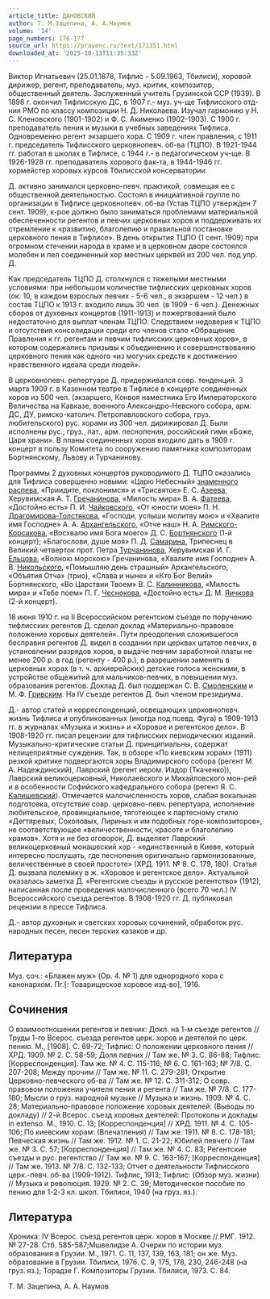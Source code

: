 ```yaml
---
article_title: ДАНОВСКИЙ
author: Т. М.Зацепина, А. А.Наумов
volume: '14'
page_numbers: 176-177
source_url: https://pravenc.ru/text/171351.html
downloaded_at: '2025-10-13T11:35:33Z'
---
```


Виктор Игнатьевич (25.01.1878, Тифлис - 5.09.1963, Тбилиси), хоровой дирижер, регент, преподаватель, муз. критик, композитор, общественный деятель. Заслуженный учитель Грузинской ССР (1939). В 1898 г. окончил Тифлисскую ДС, в 1907 г.- муз. уч-ще Тифлисского отд-ния РМО по классу композиции Н. Д. Николаева. Изучал гармонию у Н. С. Кленовского (1901-1902) и Ф. С. Акименко (1902-1903). С 1900 г. преподаватель пения и музыки в учебных заведениях Тифлиса. Одновременно регент экзаршего хора. С 1909 г. член правления, с 1911 г. председатель Тифлисского церковнопевч. об-ва (ТЦПО). В 1921-1944 гг. работал в школах в Тифлисе, с 1944 г.- в педагогическом уч-ще. В 1926-1928 гг. преподаватель хорового фак-та, в 1944-1946 гг. хормейстер хоровых курсов Тбилисской консерватории.

Д. активно занимался церковно-певч. практикой, совмещая ее с общественной деятельностью. Состоял в инициативной группе по организации в Тифлисе церковнопевч. об-ва (Устав ТЦПО утвержден 7 сент. 1909), к-рое должно было заниматься проблемами материальной обеспеченности регентов и певчих церковных хоров и поддерживать их стремление к «развитию, благолепию и правильной постановке церковного пения в Тифлисе». В день открытия ТЦПО (1 сент. 1909) при огромном стечении народа в храме и в церковном дворе состоялся молебен и пел соединенный хор местных церквей из 200 чел. под упр. Д.

Как председатель ТЦПО Д. столкнулся с тяжелыми местными условиями: при небольшом количестве тифлисских церковных хоров (ок. 10, в каждом взрослых певчих - 5-6 чел., в экзаршем - 12 чел.) в состав ТЦПО к 1913 г. входило лишь 30 чел. (в 1909 - 6 чел.). Денежных сборов от духовных концертов (1911-1913) и пожертвований было недостаточно для выплат членам ТЦПО. Следствием недоверия к ТЦПО и отсутствия консолидации среди его членов стало «Обращение Правления к гг. регентам и певчим тифлисских церковных хоров», в котором содержались призывы к объединению и совершенствованию церковного пения как одного «из могучих средств к достижению нравственного идеала среди людей».

В церковнопевч. репертуаре Д. придерживался совр. тенденций. 3 марта 1909 г. в Казенном театре в Тифлисе в концерте соединенных хоров из 500 чел. (экзаршего, Конвоя наместника Его Императорского Величества на Кавказе, военного Александро-Невского собора, арм. ДС, ДУ, римско-католич. Петропавловского собора, груз. любительского) рус. хорами из 300 чел. дирижировал Д. Были исполнены рус., груз., лат., арм. песнопения, российский гимн «Боже, Царя храни». В планы соединенных хоров входило дать в 1909 г. концерт в пользу Комитета по сооружению памятника композиторам Бортнянскому, Львову и Турчанинову.

Программы 2 духовных концертов руководимого Д. ТЦПО оказались для Тифлиса совершенно новыми: «Царю Небесный» [знаменного распева](<https://pravenc.ru/text/знаменного распева.html>), «Приидите, поклонимся» и «Трисвятое» Е. С. [Азеева](https://pravenc.ru/text/Азеева.html), Херувимская А. Т. [Гречанинова](https://pravenc.ru/text/Гречанинов.html), «Милость мира» В. А. [Фатеева](https://pravenc.ru/text/Фатеева.html), «Достойно есть» П. И. [Чайковского](https://pravenc.ru/text/Чайковский.html), «От юности моея» П. Н. [Драгомирова-Толстякова](https://pravenc.ru/text/Драгомирова-Толстякова.html), «Господи, услыши молитву мою» и «Хвалите имя Господне» А. А. [Архангельского](https://pravenc.ru/text/Архангельский.html), «Отче наш» Н. А. [Римского-Корсакова](https://pravenc.ru/text/Римского-Корсакова.html), «Восхвалю имя Бога моего» Д. С. [Бортнянского](https://pravenc.ru/text/Бортнянский.html) (1-й концерт); «Благослови, душе моя» П. Д. [Самарина](https://pravenc.ru/text/Самарин.html), Трипеснец в Великий четверток прот. Петра [Турчанинова](https://pravenc.ru/text/Турчанинов.html), Херувимская И. Г. [Ельцова](https://pravenc.ru/text/Ельцова.html), «Волною морскою» Гречанинова, «Хвалите имя Господне» А. В. [Никольского](https://pravenc.ru/text/Никольский.html), «Помышляю день страшный» Архангельского, «Объятия Отча» (трио), «Слава и ныне» и «Кто Бог Велий» Бортнянского, «Во Царствии Твоем» В. С. [Калинникова](https://pravenc.ru/text/Калинникова.html), «Милость мира» и «Тебе поем» П. Г. [Чеснокова](https://pravenc.ru/text/Чеснокова.html), «Достойно есть» Д. М. [Яичкова](https://pravenc.ru/text/Яичкова.html) (2-й концерт).

18 июня 1910 г. на II Всероссийском регентском съезде по поручению тифлисских регентов Д. сделал доклад «Материально-правовое положение хоровых деятелей». Пути преодоления сложившегося бесправия регентов Д. видел в создании при церквах штатов певчих, в установлении разрядов хоров, в выдаче певчим заработной платы не менее 200 р. в год (регенту - 400 р.), в разрешении заменять в церковных хорах (в т. ч. архиерейских) детские голоса женскими, в устройстве общежитий для мальчиков-певчих, в повышении муз. образования регентов. Доклад Д. был поддержан С. В. [Смоленским](https://pravenc.ru/text/Смоленским.html) и М. Ф. [Гривским](https://pravenc.ru/text/Гривским.html). На IV съезде регентов Д. был членом президиума.

Д.- автор статей и корреспонденций, освещающих церковнопевч. жизнь Тифлиса и опубликованных (иногда под псевд. Фуга) в 1909-1913 гг. в журналах «Музыка и жизнь» и «Хоровое и регентское дело». В 1908-1920 гг. писал рецензии для тифлисских периодических изданий. Музыкально-критические статьи Д. принципиальны, содержат нелицеприятные суждения. Так, в обзоре «По киевским хорам» (1911) резкой критике подвергаются хоры Владимирского собора (регент М. А. Надеждинский), Лаврский (регент иером. Иадор (Ткаченко)), Лаврский великоцерковный, Николаевского и Михайловского мон-рей и в особенности Софийского кафедрального собора (регент Я. С. [Калишевский](https://pravenc.ru/text/Калишевский.html)). Отмечается малочисленность хоров, слабая вокальная подготовка, отсутствие совр. церковно-певч. репертуара, исполнение любительское, провинциальное, тяготеющее к партесному стилю «Дегтяревых, Соколовых, Лириных и им подобных горе-композиторов», не соответствующее «величественности, красоте и благолепию храмов». Хотя и не без оговорок, Д. выделяет Лаврский великоцерковный монашеский хор - «единственный в Киеве, который интересно послушать, где песнопения оригинально гармонизованные, величественные в своей простоте» (ХРД. 1911. № 8. С. 179, 180). Статья Д. вызвала полемику в ж. «Хоровое и регентское дело». Актуальной оказалась заметка Д. «Регентские съезды и русское регентство» (1912), написанная после проведения малочисленного (всего 70 чел.) IV Всероссийского съезда регентов. В 1908-1920 гг. Д. публиковал рецензии в прессе Тифлиса.

Д.- автор духовных и светских хоровых сочинений, обработок рус. народных песен, песен терских казаков и др.

## Литература

Муз. соч.: «Блажен муж» (Op. 4. № 1) для однородного хора с канонархом. Пг.[: Товарищеское хоровое изд-во], 1916.

## Сочинения

О взаимоотношении регентов и певчих: Докл. на 1-м съезде регентов // Труды 1-го Всерос. съезда регентов церк. хоров и деятелей по церк. пению. М., [1908]. С. 69-72; Тифлис: О положении церковного пения // ХРД. 1909. № 2. С. 58-59; Доля певчих // Там же. № 3. С. 86-88; Тифлис: [Корреспонденция]. Там же. № 4. С. 115-116; № 6. С. 161-163; № 7/8. С. 207-208; Между прочим // Там же. № 11. С. 279-281; Открытие Церковно-певческого об-ва // Там же. № 12. С. 311-312; О совр. правовом положении учителя пения и регента // Там же. № 7/8. С. 177-180; Мысли о груз. народной музыке // Музыка и жизнь. 1909. № 4. С. 28; Материально-правовое положение хоровых деятелей: (Выводы по докладу) // 2-й Всерос. съезд хоровых деятелей: Протоколы и доклады in extenso. М., 1910. С. 13; [Корреспонденция] // ХРД. 1911. № 4. С. 105-106; По киевским хорам: (Впечатления) // Там же. 1911. № 8. С. 178-181; Певческая жизнь // Там же. 1912. № 1. С. 21-22; Юбилей певчего // Там же. № 3. С. 57; [Корреспонденция] // Там же. № 4. С. 83; Регентские съезды и рус. регентство // Там же. № 9. С. 163-167; [Корреспонденция] // Там же. 1913. № 7/8. С. 132-133; Отчет о деятельности Тифлисского церк.-певч. об-ва (1909-1912). Тифлис, 1913; Тифлис: (Обзор муз. жизни) // Музыка и революция. 1929. № 2. С. 39; Методическое пособие по пению для 1-2-3 кл. школ. Тбилиси, 1940 (на груз. яз.).

## Литература

Хроника: IV Всерос. съезд регентов церк. хоров в Москве // РМГ. 1912. № 27-28. Стб. 585-587;Мшвелидзе А. Очерки по истории муз. образования в Грузии. М., 1971. С. 11, 137, 139, 163, 181; он же. Муз. образование в Грузии. Тбилиси, 1976. С. 9, 175, 178, 230, 246-248 (на груз. яз.); Торадзе Г. Композиторы Грузии. Тбилиси, 1973. С. 84.

Т. М.  Зацепина,   А. А.  Наумов
